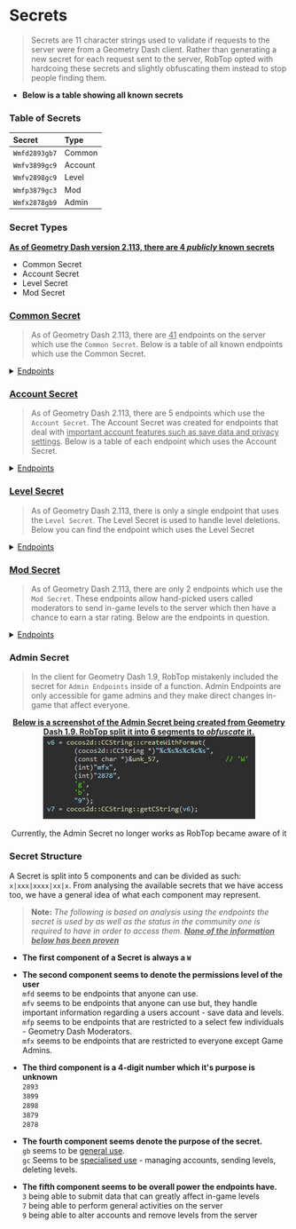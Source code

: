 # Secrets

> Secrets are 11 character strings used to validate if requests to the server were from a Geometry Dash client. Rather than generating a new secret for each request sent to the server, RobTop opted with hardcoing these secrets and slightly obfuscating them instead to stop people finding them. 

- <b>Below is a table showing all known secrets</b>

### Table of Secrets

|     Secret    |  Type   |
|:--------------|:--------|
| `Wmfd2893gb7` | Common  |
| `Wmfv3899gc9` | Account |
| `Wmfv2898gc9` | Level   |
| `Wmfp3879gc3` | Mod     |
| `Wmfx2878gb9` | Admin   |

### Secret Types
<u>**As of Geometry Dash version 2.113, there are 4 *publicly* known secrets**</u>

- Common Secret
- Account Secret
- Level Secret
- Mod Secret

**<h3><u>Common Secret</u></h3>**  
> As of Geometry Dash 2.113, there are <u>41</u> endpoints on the server which use the `Common Secret`. Below is a table of all known endpoints which use the Common Secret.

<details close>
<summary><u>Endpoints</u></summary>

<table>
    <tr><th><center>Endpoint</center></th></tr>
   <tr><td><a href="/docs/#/endpoints/account/getAccountURL">http://www.boomlings.com/database/getAccountURL.php</a></td></tr>
    <tr><td><a href="/docs/#/endpoints/social/acceptGJFriendRequest20">http://www.boomlings.com/database/acceptGJFriendRequest20.php</a></td></tr>  
    <tr><td><a href="/docs/#/endpoints/social/blockGJUser20">http://www.boomlings.com/database/blockGJUser20.php</a></td></tr>
    <tr><td><a href="/docs/#/endpoints/comment/deleteGJAccComment20">http://www.boomlings.com/database/deleteGJAccComment20.php</a></td></tr>        
    <tr><td><a href="/docs/#/endpoints/comment/deleteGJComment20">http://www.boomlings.com/database/deleteGJComment20.php</a></td></tr>
    <tr><td><a href="/docs/#/endpoints/social/deleteGJFriendRequests20">http://www.boomlings.com/database/deleteGJFriendRequests20.php</a></td></tr>
    <tr><td><a href="/docs/#/endpoints/social/deleteGJMessages20">http://www.boomlings.com/database/deleteGJMessages20.php</a></td></tr>
    <tr><td><a href="/docs/#/endpoints/level/downloadGJLevel22">http://www.boomlings.com/database/downloadGJLevel22.php</a></td></tr>
    <tr><td><a href="/docs/#/endpoints/social/downloadGJMessage20">http://www.boomlings.com/database/downloadGJMessage20.php</a></td></tr>
    <tr><td><a href="/docs/#/endpoints/comment/getGJAccountComments20">http://www.boomlings.com/database/getGJAccountComments20.php</a></td></tr>    
    <tr><td><a href="/docs/#/endpoints/misc/getGJChallenges">http://www.boomlings.com/database/getGJChallenges.php</a></td></tr>
    <tr><td><a href="/docs/#/endpoints/comment/getGJCommentHistory">http://www.boomlings.com/database/getGJCommentHistory.php</a></td></tr>
    <tr><td><a href="/docs/#/endpoints/comment/getGJComments21">http://www.boomlings.com/database/getGJComments21.php</a></td></tr>
    <tr><td><a href="/docs/#/endpoints/level/getGJDailyLevel">http://www.boomlings.com/database/getGJDailyLevel.php</a></td></tr>
    <tr><td><a href="/docs/#/endpoints/social/getGJFriendRequests20">http://www.boomlings.com/database/getGJFriendRequests20.php</a></td></tr>      
    <tr><td><a href="/docs/#/endpoints/level/getGJGauntlets21">http://www.boomlings.com/database/getGJGauntlets21.php</a></td></tr>
    <tr><td><a href="/docs/#/endpoints/level/getGJLevelScores211">http://www.boomlings.com/database/getGJLevelScores211.php</a></td></tr>
    <tr><td><a href="/docs/#/endpoints/level/getGJLevels21">http://www.boomlings.com/database/getGJLevels21.php</a></td></tr>
    <tr><td><a href="/docs/#/endpoints/level/getGJMapPacks21">http://www.boomlings.com/database/getGJMapPacks21.php</a></td></tr>
    <tr><td><a href="/docs/#/endpoints/social/getGJMessages20">http://www.boomlings.com/database/getGJMessages20.php</a></td></tr>
    <tr><td><a href="/docs/#/endpoints/misc/getGJRewards">http://www.boomlings.com/database/getGJRewards.php</a></td></tr>
    <tr><td><a href="/docs/#/endpoints/account/getGJScores20">http://www.boomlings.com/database/getGJScores20.php</a></td></tr>
    <tr><td><a href="/docs/#/endpoints/level/getGJSongInfo">http://www.boomlings.com/database/getGJSongInfo.php</a></td></tr>
    <tr><td><a href="/docs/#/endpoints/misc/getGJTopArtists">http://www.boomlings.com/database/getGJTopArtists.php</a></td></tr>
    <tr><td><a href="/docs/#/endpoints/social/getGJUserList20">http://www.boomlings.com/database/getGJUserList20.php</a></td></tr>
    <tr><td><a href="/docs/#/endpoints/account/getGJUsers20">http://www.boomlings.com/database/getGJUsers20.php</a></td></tr>
    <tr><td><a href="/docs/#/endpoints/misc/getSaveData">http://www.boomlings.com/database/getSaveData.php</a></td></tr>
    <tr><td><a href="/docs/#/endpoints/misc/likeGJItem211">http://www.boomlings.com/database/likeGJItem211.php</a></td></tr>
    <tr><td><a href="/docs/#/endpoints/level/rateGJStars211">http://www.boomlings.com/database/rateGJStars211.php</a></td></tr>
    <tr><td><a href="/docs/#/endpoints/social/readGJFriendRequest20">http://www.boomlings.com/database/readGJFriendRequest20.php</a></td></tr>
    <tr><td><a href="/docs/#/endpoints/social/removeGJFriend20">http://www.boomlings.com/database/removeGJFriend20.php</a></td></tr>
    <tr><td><a href="/docs/#/endpoints/level/reportGJLevel">http://www.boomlings.com/database/reportGJLevel.php</a></td></tr>
    <tr><td><a href="/docs/#/endpoints/misc/requestUserAccess">http://www.boomlings.com/database/requestUserAccess.php</a></td></tr>
    <tr><td><a href="/docs/#/endpoints/account/restoreGJItems">http://www.boomlings.com/database/restoreGJItems.php</a></td></tr>
    <tr><td><a href="/docs/#/endpoints/social/unblockGJUser20">http://www.boomlings.com/database/unblockGJUser20.php</a></td></tr>
    <tr><td><a href="/docs/#/endpoints/level/updateGJDesc20">http://www.boomlings.com/database/updateGJDesc20.php</a></td></tr>
    <tr><td><a href="/docs/#/endpoints/account/updateGJUserScore22">http://www.boomlings.com/database/updateGJUserScore22.php</a></td></tr>
    <tr><td><a href="/docs/#/endpoints/social/uploadFriendRequest20">http://www.boomlings.com/database/uploadFriendRequest20.php</a></td></tr>
    <tr><td><a href="/docs/#/endpoints/comment/uploadGJAccComment20">http://www.boomlings.com/database/uploadGJAccComment20.php</a></td></tr>
    <tr><td><a href="/docs/#/endpoints/comment/uploadGJComment21">http://www.boomlings.com/database/uploadGJComment21.php</a></td></tr>
    <tr><td><a href="/docs/#/endpoints/level/uploadGJLevel21">http://www.boomlings.com/database/uploadGJLevel21.php</a></td></tr>
    <tr><td><a href="/docs/#/endpoints/social/uploadGJMessage20">http://www.boomlings.com/database/uploadGJMessage20.php</a></td></tr>
</table>

</details>  

**<h3><u>Account Secret</u></h3>**  
> As of Geometry Dash 2.113, there are 5 endpoints which use the `Account Secret`. The Account Secret was created for endpoints that deal with <u>important account features such as save data and privacy settings</u>. Below is a table of each endpoint which uses the Account Secret.

<details close>
<summary><u>Endpoints</u></summary>

<table>
    <tr><th><center>Endpoint</center></th></tr>
    <tr><td><a href="/docs/#/endpoints/account/registerGJAccount">http://www.boomlings.com/database/accounts/registerGJAccount.php</a></td></tr>     
    <tr><td><a href="/docs/#/endpoints/account/loginGJAccount">http://www.boomlings.com/database/accounts/loginGJAccount.php</a></td></tr>
    <tr><td><a href="/docs/#/endpoints/account/syncGJAccountNew">http://geometrydash.com/database/accounts/syncGJAccountNew.php</a></td></tr>        
    <tr><td><a href="/docs/#/endpoints/account/backupGJAccountNew">http://geometrydash.com/database/accounts/backupGJAccountNew.php</a></td></tr>    
    <tr><td><a href="/docs/#/endpoints/account/updateGJAccSettings20">http://www.boomlings.com/database/updateGJAccSettings20.php</a></td></tr>    
</table>

</details>

**<h3><u>Level Secret</u></h3>**  
> As of Geometry Dash 2.113, there is only a single endpoint that uses the `Level Secret`. The Level Secret is used to handle level deletions. Below you can find the endpoint which uses the Level Secret

<details close>
<summary><u>Endpoints</u></summary>

<table>
    <tr><th><center>Endpoint</center></th></tr>
    <tr><td><a href="/docs/#/endpoints/level/deleteGJLevelUser20">http://www.boomlings.com/database/deleteGJLevelUser20.php</a></td></tr>
    </table>
</details>

**<h3><u>Mod Secret</u></h3>**  
> As of Geometry Dash 2.113, there are only 2 endpoints which use the `Mod Secret`. These endpoints allow hand-picked users called moderators to send in-game levels to the server which then have a chance to earn a star rating. Below are the endpoints in question.

<details close>
<summary><u>Endpoints</u></summary>

<table>
    <tr><th><center>Endpoint</center></th></tr>
    <tr><td><a href="/docs/#/endpoints/level/rateGJDemon21">http://www.boomlings.com/database/rateGJDemon21.php</a></td></tr>
    <tr><td><a href="/docs/#/endpoints/level/suggestGJStars20">http://www.boomlings.com/database/suggestGJStars20.php</a></td></tr>
    </table>
</details>


### Admin Secret

> In the client for Geometry Dash 1.9, RobTop mistakenly included the secret for `Admin Endpoints` inside of a function. Admin Endpoints are only accessible for game admins and they make direct changes in-game that affect everyone.
  
<link rel="stylesheet" href="imageStyles.css">

<center>
<b><u>Below is a screenshot of the Admin Secret being created from Geometry Dash 1.9. RobTop split it into 6 segments to <i>obfuscate</i> it.</u></b><br>
<img src="https://raw.githubusercontent.com/gd-programming/GD-Docs-v2/main/docs/assets/screenshots/admin_secret.png" class="admin">

Currently, the Admin Secret no longer works as RobTop became aware of it
</center>

<!-- todo: clean-up + explain reasoning clearer-->

### Secret Structure

A Secret is split into 5 components and can be divided as such: `x|xxx|xxxx|xx|x`. From analysing the available secrets that we have access too, we have a general idea of what each component may represent.

> **Note:** <i>The following is based on analysis using the endpoints the secret is used by as well as the status in the community one is required to have in order to access them. <b><u>None of the information below has been proven</u></b></i>

- **The first component of a Secret is always a `W`**

- **The second component seems to denote the permissions level of the user**  
    `mfd` seems to be endpoints that anyone can use.  
    `mfv` seems to be endpoints that anyone can use but, they handle important information regarding a users account - save data and levels.  
    `mfp` seems to be endpoints that are restricted to a select few individuals - Geometry Dash Moderators.  
    `mfx` seems to be endpoints that are restricted to everyone except Game Admins.  

- **The third component is a 4-digit number which it's purpose is unknown**  
    `2893`  
    `3899`  
    `2898`  
    `3879`  
    `2878`


- **The fourth component seems denote the purpose of the secret.**  
    `gb` seems to be <u>general use</u>.  
    `gc` Seems to be <u>specialised use</u> - managing accounts, sending levels, deleting levels.

- **The fifth component seems to be overall power the endpoints have.**  
    `3` being able to submit data that can greatly affect in-game levels  
    `7` being able to perform general activities on the server  
    `9` being able to alter accounts and remove levels from the server